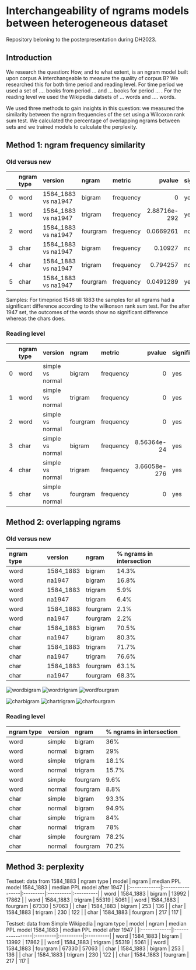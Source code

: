 # Interchangeability of ngrams models between heterogeneous dataset
Repository beloning to the posterpresentation during DH2023. 

## Introduction
We research the question: How, and to what extent, is an ngram model built upon corpus A interchangeable to measure the quality of corpus B?
We researched this for both time period and reading level. For time period  we used a set of .... books from period ... and ... books for period ... . For the reading level we used the Wikipedia datsets of ... words and .... words. 

We used three methods to gain insights in this question: we measured the similarity between the ngram frequencies of the set using a Wilcoxon rank sum test. We calculated the percentage of overlapping ngrams between sets and we trained models to calculate the perplexity.

## Method 1: ngram frequency similarity

### Old versus new
|    | ngram type   | version             | ngram    | metric    |       pvalue | significant   |
|---:|:-------------|:--------------------|:---------|:----------|-------------:|:--------------|
|  0 | word         | 1584_1883 vs na1947 | bigram   | frequency | 0            | yes           |
|  1 | word         | 1584_1883 vs na1947 | trigram  | frequency | 2.88716e-292 | yes           |
|  2 | word         | 1584_1883 vs na1947 | fourgram | frequency | 0.0669261    | no            |
|  3 | char         | 1584_1883 vs na1947 | bigram   | frequency | 0.10927      | no            |
|  4 | char         | 1584_1883 vs na1947 | trigram  | frequency | 0.794257     | no            |
|  5 | char         | 1584_1883 vs na1947 | fourgram | frequency | 0.0491289    | yes           |

Samples:
For timepriod 1548 till 1883 the samples for all ngrams had a significant difference according to the wilkonson rank sum test.
For the after 1947 set, the outcomes of the words show no significant difference whereas the chars does. 

### Reading level
|    | ngram type   | version          | ngram    | metric    |       pvalue | significant   |
|---:|:-------------|:-----------------|:---------|:----------|-------------:|:--------------|
|  0 | word         | simple vs normal | bigram   | frequency | 0            | yes           |
|  1 | word         | simple vs normal | trigram  | frequency | 0            | yes           |
|  2 | word         | simple vs normal | fourgram | frequency | 0            | yes           |
|  3 | char         | simple vs normal | bigram   | frequency | 8.56364e-24  | yes           |
|  4 | char         | simple vs normal | trigram  | frequency | 3.66058e-276 | yes           |
|  5 | char         | simple vs normal | fourgram | frequency | 0            | yes           |

## Method 2: overlapping ngrams
### Old versus new
| ngram type   | version             | ngram    | % ngrams in intersection    
|:-------------|:-------------------- |:---------|:----------|
| word         | 1584_1883            | bigram   | 14.3% | 
| word         | na1947               | bigram   | 16.8% | 
| word         | 1584_1883            | trigram  | 5.9% | 
| word         | na1947               | trigram  | 6.4% | 
| word         | 1584_1883            | fourgram | 2.1% | 
| word         | na1947               | fourgram | 2.2% | 
| char         | 1584_1883            | bigram   | 70.5% | 
| char         | na1947               | bigram   | 80.3% | 
| char         | 1584_1883            | trigram  | 71.7% | 
| char         | na1947               | trigram  | 76.6% | 
| char         | 1584_1883            | fourgram | 63.1% | 
| char         | na1947               | fourgram | 68.3% | 

![wordbigram](https://github.com/MirjamC/ngram_comparison/assets/37981069/a555b2be-4604-469a-9325-fc7a6e0c78da)
![wordtrigram](https://github.com/MirjamC/ngram_comparison/assets/37981069/bed319a9-a7a8-4bd6-b94a-3ca0570dd4ca)
![wordfourgram](https://github.com/MirjamC/ngram_comparison/assets/37981069/def72773-5f3d-4163-b179-debf4e44a2a2)

![charbigram](https://github.com/MirjamC/ngram_comparison/assets/37981069/7ef0d8bb-89eb-4fd8-abe4-db005ead852b)
![chartrigram](https://github.com/MirjamC/ngram_comparison/assets/37981069/99342c60-4871-43fc-af0a-a01d8074abc8)
![charfourgram](https://github.com/MirjamC/ngram_comparison/assets/37981069/54839975-7179-4e5e-9419-fab12a47ba34)

### Reading level
| ngram type   | version             | ngram    | % ngrams in intersection    
|:-------------|:-------------------- |:---------|:----------|
| word         | simple            | bigram   | 36% | 
| word         | normal               | bigram   | 29% | 
| word         | simple            | trigram  | 18.1% | 
| word         | normal               | trigram  | 15.7% | 
| word         | simple            | fourgram | 9.6% | 
| word         | normal               | fourgram | 8.8% | 
| char         | simple            | bigram   | 93.3% | 
| char         | normal               | bigram   | 94.9% | 
| char         | simple            | trigram  | 84% | 
| char         | normal               | trigram  | 78% | 
| char         | simple            | fourgram | 78.2% | 
| char         | normal               | fourgram | 70.2% | 


## Method 3: perplexity

Testset: data from 1584_1883
| ngram type   | model            | ngram    | median PPL model 1584_1883    | median PPL model after 1947 |
|:-------------|:-----------------|:---------|:----------|:----------|
| word         | 1584_1883        | bigram   | 13992   | 17862    | 
| word         | 1584_1883        | trigram   | 55319   |  5061 |
| word         | 1584_1883        | fourgram   | 67330   | 57063  |
| char        | 1584_1883        | bigram   | 253   | 136   | 
| char         | 1584_1883        | trigram   | 230   |  122 |
| char         | 1584_1883        | fourgram   | 217   | 117  |


Testset: data from Simple Wikipedia
| ngram type   | model            | ngram    | median PPL model 1584_1883    | median PPL model after 1947 |
|:-------------|:-----------------|:---------|:----------|:----------|
| word         | 1584_1883        | bigram   | 13992   | 17862    | 
| word         | 1584_1883        | trigram   | 55319   |  5061 |
| word         | 1584_1883        | fourgram   | 67330   | 57063  |
| char        | 1584_1883        | bigram   | 253   | 136   | 
| char         | 1584_1883        | trigram   | 230   |  122 |
| char         | 1584_1883        | fourgram   | 217   | 117  |



